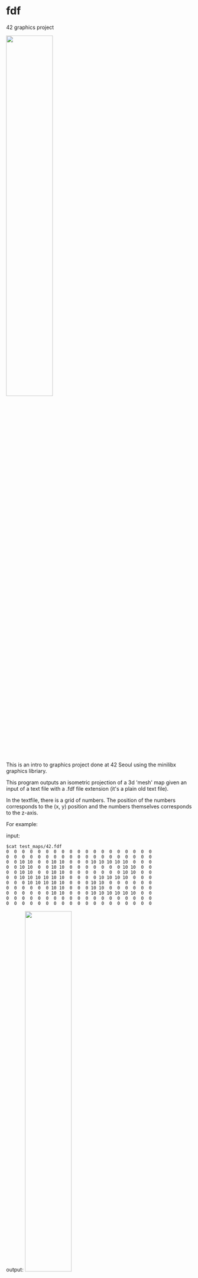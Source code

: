 # fdf
42 graphics project

<img src="https://user-images.githubusercontent.com/8170405/205611357-39e5f82c-8075-4305-ba59-aaf195dcd08c.gif" width="50%">


This is an intro to graphics project done at 42 Seoul using the minilibx graphics libriary.

This program outputs an isometric projection of a 3d 'mesh' map
given an input of a text file with a .fdf file extension (it's a plain old text file).

In the textfile, there is a grid of numbers. The position of the numbers corresponds to the (x, y) position and the numbers themselves corresponds to the z-axis.

For example:

input: 

```
$cat test_maps/42.fdf
0  0  0  0  0  0  0  0  0  0  0  0  0  0  0  0  0  0  0
0  0  0  0  0  0  0  0  0  0  0  0  0  0  0  0  0  0  0
0  0 10 10  0  0 10 10  0  0  0 10 10 10 10 10  0  0  0
0  0 10 10  0  0 10 10  0  0  0  0  0  0  0 10 10  0  0
0  0 10 10  0  0 10 10  0  0  0  0  0  0  0 10 10  0  0
0  0 10 10 10 10 10 10  0  0  0  0 10 10 10 10  0  0  0
0  0  0 10 10 10 10 10  0  0  0 10 10  0  0  0  0  0  0
0  0  0  0  0  0 10 10  0  0  0 10 10  0  0  0  0  0  0
0  0  0  0  0  0 10 10  0  0  0 10 10 10 10 10 10  0  0
0  0  0  0  0  0  0  0  0  0  0  0  0  0  0  0  0  0  0
0  0  0  0  0  0  0  0  0  0  0  0  0  0  0  0  0  0  0
```

output:
<img src="https://user-images.githubusercontent.com/8170405/205606740-b1a53afb-5a2a-44c7-8d12-fcb1e9645c63.jpg" width="50%">

The program:
```
make

# ./fdf [path_to_fdf_file_containing_map_information]
./fdf test_maps/pyramide.fdf
```
<img src="https://user-images.githubusercontent.com/8170405/205606198-8032cddc-db11-4f3f-aa33-f25ee7a28573.jpg" width="50%">

### As a bonus

Using the WASD keys will move the camera,
- -/+ keys will zoom in and out,
- </> keys will amplify the z-axis (the numbers in the text file)
- Q/E, LEFT/RIGHT, UP/DOWN keys will rotate the image along the x,y,z axis
- The r key will toggle between isometric and parallel projection 

https://user-images.githubusercontent.com/8170405/205611917-ac01836c-ad01-40d4-8477-4c01318199b5.mov
